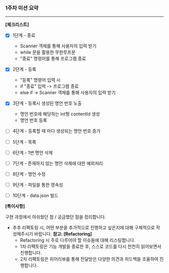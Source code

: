 ### 1주차 미션 요약

---

**[체크리스트]**
-[x] 1단계 - 종료
  - Scanner 객체를 통해 사용자의 입력 받기
  - while 문을 활용한 무한루프문
  - "종료" 명령어를 통해 프로그램 종료
-[x] 2단계 - 등록
  - "등록" 명령어 입력 시 
  - if "종료" 입력 -> 프로그램 종료
  - else if -> Scanner 객체를 통해 사용자의 입력 받기
-[x] 3단계 - 등록시 생성된 명언 번호 노출
  - 명언 번호에 해당하는 int형 contentId 생성
  - 명언 번호 등록
-[ ] 4단계 - 등록할 때 마다 생성되는 명언 번호 증가
-[ ] 5단계 - 목록
-[ ] 6단계 - 1번 명언 삭제
-[ ] 7단계 - 존재하지 않는 명언 삭제에 대한 예외처리
-[ ] 8단계 - 명언 수정
-[ ] 9단계 - 파일을 통한 영속성
-[ ] 10단계 - data.json 빌드


**[특이사항]**

구현 과정에서 아쉬웠던 점 / 궁금했던 점을 정리합니다.

- 추후 리팩토링 시, 어떤 부분을 추가적으로 진행하고 싶은지에 대해 구체적으로 작성해주시기 바랍니다.
  **참고: [Refactoring]**
    - Refactoring 시 주로 다루어야 할 이슈들에 대해 리스팅합니다.
    - 1차 리팩토링은 기능 개발을 종료한 후, 스스로 코드를 다시 천천히 읽어보면서 진행합니다.
    - 2차 리팩토링은 피어리뷰를 통해 전달받은 다양한 의견과 피드백을 조율하여 진행합니다.